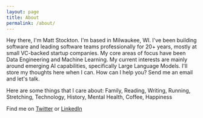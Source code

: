 ```yaml
---
layout: page
title: About
permalink: /about/
---
```


Hey there, I'm Matt Stockton. I'm based in Milwaukee, WI. I've been building software and leading software teams professionally for 20+ years, mostly at small VC-backed startup companies. My core areas of focus have been Data Engineering and Machine Learning. My current interests are mainly around emerging AI capabilities, specifically Large Language Models. I'll store my thoughts here when I can. How can I help you? Send me an email and let's talk.

Here are some things that I care about: Family, Reading, Writing, Running, Stretching, Technology, History, Mental Health, Coffee, Happiness

Find me on [Twitter](https://twitter.com/mstockton) or [LinkedIn](https://www.linkedin.com/in/mattstockton/)